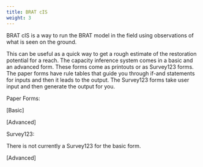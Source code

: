 ```yaml
---
title: BRAT cIS
weight: 3
---
```


BRAT cIS is a way to run the BRAT model in the field using observations of what is seen on the ground.

This can be useful as a quick way to get a rough estimate of the restoration potential for a reach. The capacity inference system comes in a basic and an advanced form. These forms come as printouts or as Survey123 forms. The paper forms have rule tables that guide you through if-and statements for inputs and then it leads to the output. The Survey123 forms take user input and then generate the output for you. 



Paper Forms:

[Basic]

[Advanced]



Survey123:

There is not currently a Survey123 for the basic form.

[Advanced]